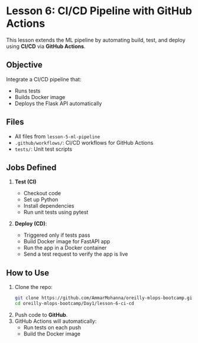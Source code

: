 
# Lesson 6: CI/CD Pipeline with GitHub Actions

This lesson extends the ML pipeline by automating build, test, and deploy using **CI/CD** via **GitHub Actions**.

##  Objective
Integrate a CI/CD pipeline that:
- Runs tests
- Builds Docker image
- Deploys the Flask API automatically

##  Files
- All files from `lesson-5-ml-pipeline`
- `.github/workflows/`: CI/CD workflows for GitHub Actions
- `tests/`: Unit test scripts

## Jobs Defined
1. **Test (CI)**
    * Checkout code
    * Set up Python
    * Install dependencies
    * Run unit tests using pytest

2. **Deploy (CD)**: 

    * Triggered only if tests pass
    * Build Docker image for FastAPI app
    * Run the app in a Docker container
    * Send a test request to verify the app is live
##  How to Use
1. Clone the repo:
   ```bash
   git clone https://github.com/AmmarMohanna/oreilly-mlops-bootcamp.git
   cd oreilly-mlops-bootcamp/Day1/lesson-6-ci-cd
2. Push code to **GitHub**.
3. GitHub Actions will automatically:
   - Run tests on each push
   - Build the Docker image

